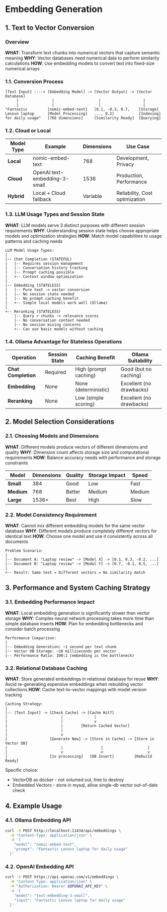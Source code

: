 # Embedding Generation

## 1. Text to Vector Conversion

### Overview
**WHAT**: Transform text chunks into numerical vectors that capture semantic meaning
**WHY**: Vector databases need numerical data to perform similarity calculations
**HOW**: Use embedding models to convert text into fixed-size numerical arrays

### 1.1. Conversion Process

```
[Text Input] ----> [Embedding Model] -> [Vector Output] -> [Vector Database]
     |               |                    |                   |
     |               |                    |                   |
"Fantastic         [nomic-embed-text]   [0.1, -0.3, 0.7,    [Storage]
Lenovo laptop      [Model Processing]   ..., 0.2]           [Indexing]
for daily usage"   [768 dimensions]     [Similarity Ready]  [Querying]
```

### 1.2. Cloud or Local

| Model Type | Example                       | Dimensions | Use Case                       |
|------------|-------------------------------|------------|--------------------------------|
| **Local**  | nomic-embed-text              | 768        | Development, Privacy           |
| **Cloud**  | OpenAI text-embedding-3-small | 1536       | Production, Performance        |
| **Hybrid** | Local + Cloud fallback        | Variable   | Reliability, Cost optimization |

### 1.3. LLM Usage Types and Session State

**WHAT**: LLM models serve 3 distinct purposes with different session requirements
**WHY**: Understanding session state helps choose appropriate models and optimization strategies
**HOW**: Match model capabilities to usage patterns and caching needs

```
LLM Model Usage Types:
|
|-- Chat Completion (STATEFUL)
|   |-- Requires session management
|   |-- Conversation history tracking
|   |-- Prompt caching possible
|   +-- Context window optimization
|
|-- Embedding (STATELESS)
|   |-- Pure text -> vector conversion
|   |-- No session state needed
|   |-- No prompt caching benefit
|   +-- Simple local models work well (Ollama)
|
+-- Reranking (STATELESS)
    |-- Query + chunks -> relevance scores
    |-- No conversation context needed
    |-- No session mixing concerns
    +-- Can use basic models without caching
```

### 1.4. Ollama Advantage for Stateless Operations

| Operation           | Session State | Caching Benefit       | Ollama Suitability       |
|---------------------|---------------|-----------------------|--------------------------|
| **Chat Completion** | Required      | High (prompt caching) | Good (but no caching)    |
| **Embedding**       | None          | None (deterministic)  | Excellent (no drawbacks) |
| **Reranking**       | None          | Low (simple scoring)  | Excellent (no drawbacks) |

## 2. Model Selection Considerations

### 2.1. Choosing Models and Dimensions

**WHAT**: Different models produce vectors of different dimensions and quality
**WHY**: Dimension count affects storage size and computational requirements
**HOW**: Balance accuracy needs with performance and storage constraints

| Model      | Dimensions | Quality | Storage Impact | Speed  |
|------------|------------|---------|----------------|--------|
| **Small**  | 384        | Good    | Low            | Fast   |
| **Medium** | 768        | Better  | Medium         | Medium |
| **Large**  | 1536+      | Best    | High           | Slow   |

### 2.2. Model Consistency Requirement

**WHAT**: Cannot mix different embedding models for the same vector database
**WHY**: Different models produce completely different vectors for identical text
**HOW**: Choose one model and use it consistently across all documents

```
Problem Scenario:
|
|-- Document A: "Laptop review" -> [Model X] -> [0.1, 0.3, -0.2, ...]
|-- Document B: "Laptop review" -> [Model Y] -> [0.7, -0.1, 0.5, ...]
|
+-- Result: Same text = Different vectors = No similarity match
```

## 3. Performance and System Caching Strategy

### 3.1. Embedding Performance Impact

**WHAT**: Local embedding generation is significantly slower than vector storage
**WHY**: Complex neural network processing takes more time than simple database inserts
**HOW**: Plan for embedding bottlenecks and consider batch processing

```
Performance Comparison:
|
|-- Embedding Generation: ~1 second per text chunk
|-- Vector DB Storage: ~10 milliseconds per vector
|-- Performance Ratio: 100:1 (embedding is the bottleneck)
```

### 3.2. Relational Database Caching

**WHAT**: Store generated embeddings in relational database for reuse
**WHY**: Avoid re-generating expensive embeddings when rebuilding vector collections
**HOW**: Cache text-to-vector mappings with model version tracking

```
Caching Strategy:
|
|-- [Text Input] -> [Check Cache] -> [Cache Hit?]
|                        |              |
|                        |              v
|                        |        [Return Cached Vector]
|                        |
|                        v
|                   [Generate New] -> [Store in Cache] -> [Store in Vector DB]
|                        |                 |                    |
|                        v                 v                    v
|                   [1s processing]   [DB Insert]         [Rebuild Ready]
```

Specific choice:

- VectorDB as docker - not volumed out, free to destroy
- Embedded Vectors - store in mysql, allow single-db vector out-of-date check

## 4. Example Usage

### 4.1. Ollama Embedding API

```bash
curl -X POST http://localhost:11434/api/embeddings \
  -H "Content-Type: application/json" \
  -d '{
    "model": "nomic-embed-text",
    "prompt": "Fantastic Lenovo laptop for daily usage"
  }'
```

### 4.2. OpenAI Embedding API

```bash
curl -X POST https://api.openai.com/v1/embeddings \
  -H "Content-Type: application/json" \
  -H "Authorization: Bearer $OPENAI_API_KEY" \
  -d '{
    "model": "text-embedding-3-small",
    "input": "Fantastic Lenovo laptop for daily usage"
  }'
```
